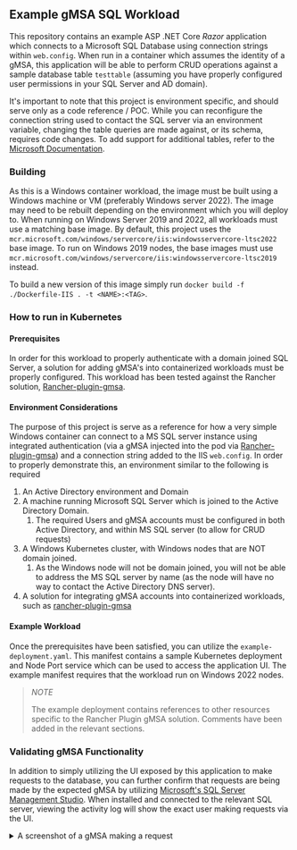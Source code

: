 ## Example gMSA SQL Workload

This repository contains an example ASP .NET Core _Razor_ application which connects to a Microsoft SQL Database using connection strings within `web.config`. When run in a container which assumes the identity of a gMSA, this application will be able to perform CRUD operations against a sample database table `testtable` (assuming you have properly configured user permissions in your SQL Server and AD domain). 

It's important to note that this project is environment specific, and should serve only as a code reference / POC. While you can reconfigure the connection string used to contact the SQL server via an environment variable, changing the table queries are made against, or its schema, requires code changes. To add support for additional tables, refer to the [Microsoft Documentation](https://learn.microsoft.com/en-us/aspnet/core/tutorials/razor-pages/model?view=aspnetcore-9.0&tabs=visual-studio).

### Building

As this is a Windows container workload, the image must be built using a Windows machine or VM (preferably Windows server 2022). The image may need to be rebuilt depending on the environment which you will deploy to. When running on Windows Server 2019 and 2022, all workloads must use a matching base image. By default, this project uses the `mcr.microsoft.com/windows/servercore/iis:windowsservercore-ltsc2022` base image. To run on Windows 2019 nodes, the base images must use `mcr.microsoft.com/windows/servercore/iis:windowsservercore-ltsc2019` instead.

To build a new version of this image simply run `docker build -f ./Dockerfile-IIS . -t <NAME>:<TAG>`. 

### How to run in Kubernetes

#### Prerequisites 

In order for this workload to properly authenticate with a domain joined SQL Server, a solution for adding gMSA's into containerized workloads must be properly configured. This workload has been tested against the Rancher solution, [Rancher-plugin-gmsa](https://github.com/rancher/rancher-plugin-gmsa).

#### Environment Considerations 

The purpose of this project is serve as a reference for how a very simple Windows container can connect to a MS SQL server instance using integrated authentication (via a gMSA injected into the pod via [Rancher-plugin-gmsa](https://github.com/rancher/rancher-plugin-gmsa)) and a connection string added to the IIS `web.config`. In order to properly demonstrate this, an environment similar to the following is required 

1. An Active Directory environment and Domain
2. A machine running Microsoft SQL Server which is joined to the Active Directory Domain.
   1. The required Users and gMSA accounts must be configured in both Active Directory, and within MS SQL server (to allow for CRUD requests) 
3. A Windows Kubernetes cluster, with Windows nodes that are NOT domain joined. 
   1. As the Windows node will not be domain joined, you will not be able to address the MS SQL server by name (as the node will have no way to contact the Active Directory DNS server). 
4. A solution for integrating gMSA accounts into containerized workloads, such as [rancher-plugin-gmsa](https://github.com/rancher/rancher-plugin-gmsa)


#### Example Workload

Once the prerequisites have been satisfied, you can utilize the `example-deployment.yaml`. This manifest contains a sample Kubernetes deployment and Node Port service which can be used to access the application UI. The example manifest requires that the workload run on Windows 2022 nodes. 

> *NOTE*
> 
> The example deployment contains references to other resources specific to the Rancher Plugin gMSA solution. Comments have been added in the relevant sections. 

### Validating gMSA Functionality

In addition to simply utilizing the UI exposed by this application to make requests to the database, you can further confirm that requests are being made by the expected gMSA by utilizing [Microsoft's SQL Server Management Studio](https://learn.microsoft.com/en-us/ssms/sql-server-management-studio-ssms). When installed and connected to the relevant SQL server, viewing the activity log will show the exact user making requests via the UI. 

<details>
<summary>
A screenshot of a gMSA making a request
</summary>

![](images/gmsa-logs.png)


</details>


